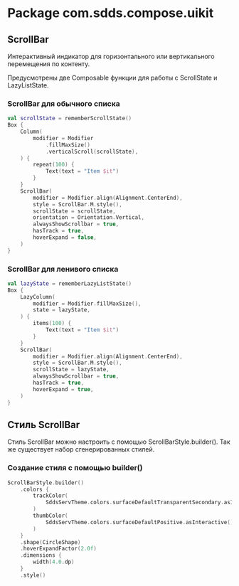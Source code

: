 # Package com.sdds.compose.uikit

## ScrollBar

Интерактивный индикатор для горизонтального или вертикального перемещения по контенту.

Предусмотрены две Composable функции для работы с ScrollState и LazyListState.

### ScrollBar для обычного списка

```kotlin
val scrollState = rememberScrollState()
Box {
    Column(
        modifier = Modifier
            .fillMaxSize()
            .verticalScroll(scrollState),
    ) {
        repeat(100) {
            Text(text = "Item $it")
        }
    }
    ScrollBar(
        modifier = Modifier.align(Alignment.CenterEnd),
        style = ScrollBar.M.style(),
        scrollState = scrollState,
        orientation = Orientation.Vertical,
        alwaysShowScrollbar = true,
        hasTrack = true,
        hoverExpand = false,
    )
}
```

### ScrollBar для ленивого списка

```kotlin
val lazyState = rememberLazyListState()
Box {
    LazyColumn(
        modifier = Modifier.fillMaxSize(),
        state = lazyState,
    ) {
        items(100) {
            Text(text = "Item $it")
        }
    }
    ScrollBar(
        modifier = Modifier.align(Alignment.CenterEnd),
        style = ScrollBar.M.style(),
        scrollState = lazyState,
        alwaysShowScrollbar = true,
        hasTrack = true,
        hoverExpand = true,
    )
}
```

## Стиль ScrollBar

Стиль ScrollBar можно настроить с помощью ScrollBarStyle.builder(). Так же существует набор сгенерированных стилей.

### Создание стиля с помощью builder()

```kotlin
ScrollBarStyle.builder()
    .colors {
        trackColor(
            SddsServTheme.colors.surfaceDefaultTransparentSecondary.asInteractive(),
        )
        thumbColor(
            SddsServTheme.colors.surfaceDefaultPositive.asInteractive(),
        )
    }
    .shape(CircleShape)
    .hoverExpandFactor(2.0f)
    .dimensions {
        width(4.0.dp)
    }
    .style()
```
